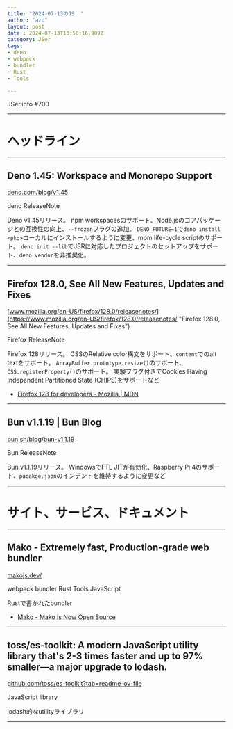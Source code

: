 ```yaml
---
title: "2024-07-13のJS: "
author: "azu"
layout: post
date : 2024-07-13T13:50:16.909Z
category: JSer
tags:
- deno
- webpack
- bundler
- Rust
- Tools

---
```


JSer.info #700

----

<h1 class="site-genre">ヘッドライン</h1>

----

## Deno 1.45: Workspace and Monorepo Support
[deno.com/blog/v1.45](https://deno.com/blog/v1.45 "Deno 1.45: Workspace and Monorepo Support")
<p class="jser-tags jser-tag-icon"><span class="jser-tag">deno</span> <span class="jser-tag">ReleaseNote</span></p>

Deno v1.45リリース。
npm workspacesのサポート、Node.jsのコアパッケージとの互換性の向上、`--frozen`フラグの追加。
`DENO_FUTURE=1`で`deno install <pkg>`ローカルにインストールするように変更、mpm life-cycle scriptのサポート。
`deno init --lib`でJSRに対応したプロジェクトのセットアップをサポート、`deno vendor`を非推奨化。


----

## Firefox 128.0, See All New Features, Updates and Fixes
[www.mozilla.org/en-US/firefox/128.0/releasenotes/](https://www.mozilla.org/en-US/firefox/128.0/releasenotes/ "Firefox 128.0, See All New Features, Updates and Fixes")
<p class="jser-tags jser-tag-icon"><span class="jser-tag">Firefox</span> <span class="jser-tag">ReleaseNote</span></p>

Firefox 128リリース。
CSSのRelative color構文をサポート、`content`でのalt textをサポート。
`ArrayBuffer.prototype.resize()`のサポート、`CSS.registerProperty()`のサポート。
実験フラグ付きでCookies Having Independent Partitioned State (CHIPS)をサポートなど

- [Firefox 128 for developers - Mozilla | MDN](https://developer.mozilla.org/en-US/docs/Mozilla/Firefox/Releases/128 "Firefox 128 for developers - Mozilla | MDN")

----

## Bun v1.1.19 | Bun Blog
[bun.sh/blog/bun-v1.1.19](https://bun.sh/blog/bun-v1.1.19 "Bun v1.1.19 | Bun Blog")
<p class="jser-tags jser-tag-icon"><span class="jser-tag">Bun</span> <span class="jser-tag">ReleaseNote</span></p>

Bun v1.1.19リリース。
WindowsでFTL JITが有効化、Raspberry Pi 4のサポート、`pacakge.json`のインデントを維持するように変更など


----
<h1 class="site-genre">サイト、サービス、ドキュメント</h1>

----

## Mako - Extremely fast, Production-grade web bundler
[makojs.dev/](https://makojs.dev/ "Mako - Extremely fast, Production-grade web bundler")
<p class="jser-tags jser-tag-icon"><span class="jser-tag">webpack</span> <span class="jser-tag">bundler</span> <span class="jser-tag">Rust</span> <span class="jser-tag">Tools</span> <span class="jser-tag">JavaScript</span></p>

Rustで書かれたbundler

- [Mako - Mako is Now Open Source](https://makojs.dev/blog/mako-open-sourced "Mako - Mako is Now Open Source")

----

## toss/es-toolkit: A modern JavaScript utility library that&#039;s 2-3 times faster and up to 97% smaller—a major upgrade to lodash.
[github.com/toss/es-toolkit?tab&#x3D;readme-ov-file](https://github.com/toss/es-toolkit?tab=readme-ov-file "toss/es-toolkit: A modern JavaScript utility library that&#039;s 2-3 times faster and up to 97% smaller—a major upgrade to lodash.")
<p class="jser-tags jser-tag-icon"><span class="jser-tag">JavaScript</span> <span class="jser-tag">library</span></p>

lodash的なutilityライブラリ


----
